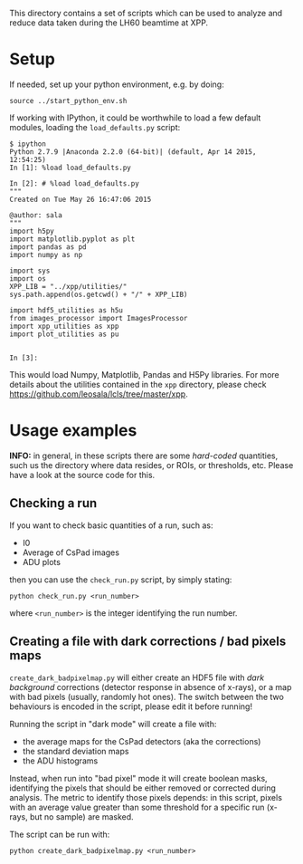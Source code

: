 This directory contains a set of scripts which can be used to analyze and reduce data taken during the LH60 beamtime at XPP.

# Setup

If needed, set up your python environment, e.g. by doing:

```
source ../start_python_env.sh
```

If working with IPython, it could be worthwhile to load a few default modules, loading the `load_defaults.py` script:

```
$ ipython
Python 2.7.9 |Anaconda 2.2.0 (64-bit)| (default, Apr 14 2015, 12:54:25) 
In [1]: %load load_defaults.py

In [2]: # %load load_defaults.py
"""
Created on Tue May 26 16:47:06 2015

@author: sala
"""
import h5py
import matplotlib.pyplot as plt
import pandas as pd
import numpy as np

import sys
import os
XPP_LIB = "../xpp/utilities/"
sys.path.append(os.getcwd() + "/" + XPP_LIB)

import hdf5_utilities as h5u
from images_processor import ImagesProcessor
import xpp_utilities as xpp
import plot_utilities as pu


In [3]: 
```

This would load Numpy, Matplotlib, Pandas and H5Py libraries. For more details about the utilities contained in the `xpp` directory, please check https://github.com/leosala/lcls/tree/master/xpp.

# Usage examples

**INFO:** in general, in these scripts there are some *hard-coded* quantities, such us the directory where data resides, or ROIs, or thresholds, etc. Please have a look at the source code for this.

## Checking a run

If you want to check basic quantities of a run, such as:
* I0
* Average of CsPad images
* ADU plots

then you can use the `check_run.py` script, by simply stating:
```
python check_run.py <run_number>
```
where `<run_number>` is the integer identifying the run number. 

## Creating a file with dark corrections / bad pixels maps

`create_dark_badpixelmap.py` will either create an HDF5 file with *dark background* corrections (detector response in absence of x-rays), or a map with bad pixels (usually, randomly hot ones). The switch between the two behaviours is encoded in the script, please edit it before running!

Running the script in "dark mode" will create a file with:
* the average maps for the CsPad detectors (aka the corrections)
* the standard deviation maps
* the ADU histograms

Instead, when run into "bad pixel" mode it will create boolean masks, identifying the pixels that should be either removed or corrected during analysis. The metric to identify those pixels depends: in this script, pixels with an average value greater than some threshold for a specific run (x-rays, but no sample) are masked.

The script can be run with:

```
python create_dark_badpixelmap.py <run_number>
```

